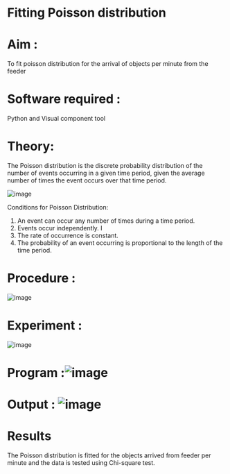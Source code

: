 # Fitting Poisson  distribution
# Aim : 

To fit poisson distribution for the arrival of objects per minute from the feeder

# Software required :  

Python and Visual component tool

# Theory:

The Poisson distribution is the discrete probability distribution of the number of events occurring in a given time period, given the average number of times the event occurs over that time period.

![image](https://user-images.githubusercontent.com/104613195/166248326-fd042076-8b0b-40c4-8b11-1d8e8fcb74db.png)

 Conditions for Poisson Distribution:

1. An event can occur any number of times during a time period.
2. Events occur independently. I
3. The rate of occurrence is constant.
4. The probability of an event occurring is proportional to the length of the time period. 
 
# Procedure :

![image](https://user-images.githubusercontent.com/104613195/166251988-d0c53205-6080-4f7b-ae4c-398178586637.png)

# Experiment :

![image](https://user-images.githubusercontent.com/103921593/230282876-f4a5afbf-cac1-4648-a1b0-c78840638a8e.png)

# Program :![image](https://github.com/sanjana1605/Poisson_distribution/assets/155608340/7f3532fb-11f6-46b4-9da0-fd8b045a6adb)


 

# Output : ![image](https://github.com/sanjana1605/Poisson_distribution/assets/155608340/f5b4569b-ad2d-4616-9217-f64518beab03)




# Results

The Poisson distribution is fitted for the objects arrived from feeder per minute and the data is tested using Chi-square test. 
 
